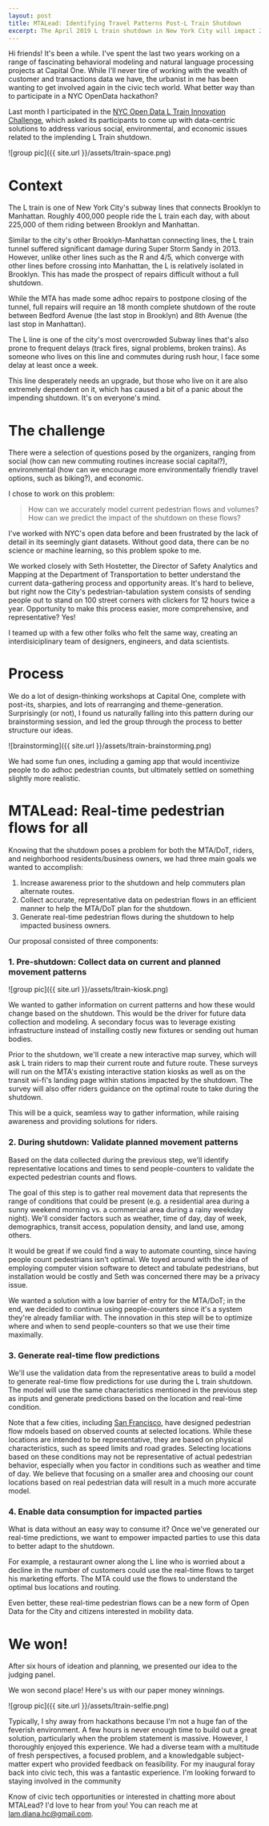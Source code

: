```yaml
---
layout: post
title: MTALead: Identifying Travel Patterns Post-L Train Shutdown
excerpt: The April 2019 L train shutdown in New York City will impact 225,000 people per day. How can we collect data on pedestrian movement patterns and estimate how they will change with the shutdown? In this post I describe MTALead, a proposal to collect data on and model real-time pedestrian flows to mitigate the impacts of the shutdown on riders and neighborhood business owners.
---
```



Hi friends! It's been a while. I've spent the last two years working on a range of fascinating behavioral modeling and natural language processing projects at Capital One. While I'll never tire of working with the wealth of customer and transactions data we have, the urbanist in me has been wanting to get involved again in the civic tech world. What better way than to participate in a NYC OpenData hackathon? 

Last month I participated in the [NYC Open Data L Train Innovation Challenge][digitalnyc link], which asked its participants to come up with data-centric solutions to address various social, environmental, and economic issues related to the implending L Train shutdown.

![group pic]({{ site.url }}/assets/ltrain-space.png) 

# Context 

The L train is one of New York City's subway lines that connects Brooklyn to Manhattan. Roughly 400,000 people ride the L train each day, with about 225,000 of them riding between Brooklyn and Manhattan. 

Similar to the city's other Brooklyn-Manhattan connecting lines, the L train tunnel suffered significant damage during Super Storm Sandy in 2013. However, unlike other lines such as the R and 4/5, which converge with other lines before crossing into Manhattan, the L is relatively isolated in Brooklyn. This has made the prospect of repairs difficult without a full shutdown. 

While the MTA has made some adhoc repairs to postpone closing of the tunnel, full repairs will require an 18 month complete shutdown of the route between Bedford Avenue (the last stop in Brooklyn) and 8th Avenue (the last stop in Manhattan). 

The L line is one of the city's most overcrowded Subway lines that's also prone to frequent delays (track fires, signal problems, broken trains). As someone who lives on this line and commutes during rush hour, I face some delay at least once a week. 

This line desperately needs an upgrade, but those who live on it are also extremely dependent on it, which has caused a bit of a panic about the impending shutdown. It's on everyone's mind.

# The challenge

There were a selection of questions posed by the organizers, ranging from social (how can new commuting routines increase social capital?), environmental (how can we encourage more environmentally friendly travel options, such as biking?), and economic. 

I chose to work on this problem: 

> How can we accurately model current pedestrian flows and volumes? How can we predict the impact of the shutdown on these flows? 

I've worked with NYC's open data before and been frustrated by the lack of detail in its seemingly giant datasets. Without good data, there can be no science or machine learning, so this problem spoke to me. 

We worked closely with Seth Hostetter, the Director of Safety Analytics and Mapping at the Department of Transportation to better understand the current data-gathering process and opportunity areas. It's hard to believe, but right now the City's pedestrian-tabulation system consists of sending people out to stand on 100 street corners with clickers for 12 hours twice a year. Opportunity to make this process easier, more comprehensive, and representative? Yes!

I teamed up with a few other folks who felt the same way, creating an interdisiciplinary team of designers, engineers, and data scientists. 


# Process

We do a lot of design-thinking workshops at Capital One, complete with post-its, sharpies, and lots of rearranging and theme-generation. Surprisingly (or not), I found us naturally falling into this pattern during our brainstorming session, and led the group through the process to better structure our ideas. 

![brainstorming]({{ site.url }}/assets/ltrain-brainstorming.png)

We had some fun ones, including a gaming app that would incentivize people to do adhoc pedestrian counts, but ultimately settled on something slightly more realistic.

# MTALead: Real-time pedestrian flows for all

Knowing that the shutdown poses a problem for both the MTA/DoT, riders, and neighborhood residents/business owners, we had three main goals we wanted to accomplish:

1. Increase awareness prior to the shutdown and help commuters plan alternate routes.
2. Collect accurate, representative data on pedestrian flows in an efficient manner to help the MTA/DoT plan for the shutdown.
2. Generate real-time pedestrian flows during the shutdown to help impacted business owners.

Our proposal consisted of three components: 

### 1. Pre-shutdown: Collect data on current and planned movement patterns

![group pic]({{ site.url }}/assets/ltrain-kiosk.png)

We wanted to gather information on current patterns and how these would change based on the shutdown. This would be the driver for future data collection and modeling. A secondary focus was to leverage existing infrastructure instead of installing costly new fixtures or sending out human bodies. 

Prior to the shutdown, we'll create a new interactive map survey, which will ask L train riders to map their current route and future route. These surveys will run on the MTA's existing interactive station kiosks as well as on the transit wi-fi's landing page within stations impacted by the shutdown. The survey will also offer riders guidance on the optimal route to take during the shutdown.

This will be a quick, seamless way to gather information, while raising awareness and providing solutions for riders.

### 2. During shutdown: Validate planned movement patterns 

Based on the data collected during the previous step, we'll identify representative locations and times to send people-counters to validate the expected pedestrian counts and flows. 

The goal of this step is to gather real movement data that represents the range of conditions that could be present (e.g. a residential area during a sunny weekend morning vs. a commercial area during a rainy weekday night). We'll consider factors such as weather, time of day, day of week, demographics, transit access, population density, and land use, among others.  

It would be great if we could find a way to automate counting, since having people count pedestrians isn't optimal. We toyed around with the idea of employing computer vision software to detect and tabulate pedestrians, but installation would be costly and Seth was concerned there may be a privacy issue. 

We wanted a solution with a low barrier of entry for the MTA/DoT; in the end, we decided to continue using people-counters since it's a system they're already familiar with. The innovation in this step will be to optimize where and when to send people-counters so that we use their time maximally.

### 3. Generate real-time flow predictions

We'll use the validation data from the representative areas to build a model to generate real-time flow predictions for use during the L train shutdown. The model will use the same characteristics mentioned in the previous step as inputs and generate predictions based on the location and real-time condition. 

Note that a few cities, including [San Francisco][SF flow model], have designed pedestrian flow mdoels based on observed counts at selected locations. While these locations are intended to be representative, they are based on physical characteristics, such as speed limits and road grades. Selecting locations based on these conditions may not be representative of actual pedestrian behavior, especially when you factor in conditions such as weather and time of day. We believe that focusing on a smaller area and choosing our count locations based on real pedestrian data will result in a much more accurate model.

### 4. Enable data consumption for impacted parties

What is data without an easy way to consume it? Once we've generated our real-time predictions, we want to empower impacted parties to use this data to better adapt to the shutdown. 

For example, a restaurant owner along the L line who is worried about a decline in the number of customers could use the real-time flows to target his marketing efforts. The MTA could use the flows to understand the optimal bus locations and routing. 

Even better, these real-time pedestrian flows can be a new form of Open Data for the City and citizens interested in mobility data.

# We won! 

After six hours of ideation and planning, we presented our idea to the judging panel. 

We won second place! Here's us with our paper money winnings. 

![group pic]({{ site.url }}/assets/ltrain-selfie.png)

Typically, I shy away from hackathons because I'm not a huge fan of the feverish environment. A few hours is never enough time to build out a great solution, particularly when the problem statement is massive. However, I thoroughly enjoyed this experience. We had a diverse team with a multitude of fresh perspectives, a focused problem, and a knowledgable subject-matter expert who provided feedback on feasibility. For my inaugural foray back into civic tech, this was a fantastic experience. I'm looking forward to staying involved in the community

Know of civic tech opportunities or interested in chatting more about MTALead? I'd love to hear from you! You can reach me at [lam.diana.hc@gmail.com](mailto:lam.diana.hc@gmail.com).

[digitalnyc link]: https://www.digital.nyc/events/open-data-l-train-innovation-challenge
[SF flow model]: http://docs.trb.org/prp/12-4224.pdf